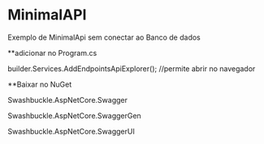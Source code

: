 # MinimalAPI
Exemplo de MinimalApi sem conectar ao Banco de dados

**adicionar no Program.cs

builder.Services.AddEndpointsApiExplorer(); //permite abrir no navegador

**Baixar no NuGet

Swashbuckle.AspNetCore.Swagger

Swashbuckle.AspNetCore.SwaggerGen

Swashbuckle.AspNetCore.SwaggerUI

